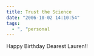 ```yaml
---
title: Trust the Science
date: "2006-10-02 14:10:54"
tags:
  - ", "personal
---
```

Happy Birthday Dearest Lauren!!

